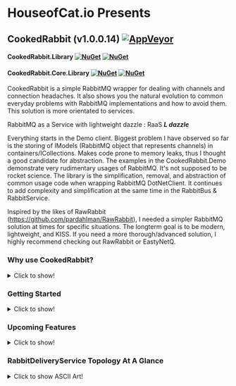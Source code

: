 # HouseofCat.io Presents
## CookedRabbit (v1.0.0.14) [![AppVeyor](https://img.shields.io/appveyor/ci/houseofcat/cookedrabbit.svg?logo=appveyor)](https://ci.appveyor.com/project/houseofcat/cookedrabbit)
#### CookedRabbit.Library [![NuGet](https://img.shields.io/nuget/dt/CookedRabbit.Library.svg)](https://www.nuget.org/packages/CookedRabbit.Library/) [![NuGet](https://img.shields.io/nuget/v/CookedRabbit.Library.svg)](https://www.nuget.org/packages/CookedRabbit.Library/)
#### CookedRabbit.Core.Library [![NuGet](https://img.shields.io/nuget/dt/CookedRabbit.Core.Library.svg)](https://www.nuget.org/packages/CookedRabbit.Core.Library/) [![NuGet](https://img.shields.io/nuget/v/CookedRabbit.Core.Library.svg)](https://www.nuget.org/packages/CookedRabbit.Core.Library/)


CookedRabbit is a simple RabbitMQ wrapper for dealing with channels and connection headaches. It also shows you the natural evolution to common everyday problems with RabbitMQ implementations and how to avoid them. This solution is more orientated to services.  

RabbitMQ as a Service with lightweight dazzle : RaaS ***L dazzle***

Everything starts in the Demo client. Biggest problem I have observed so far is the storing of IModels (RabbitMQ object that represents channels) in containers/ICollections. Makes code prone to memory leaks, thus I thought a good candidate for abstraction. The examples in the CookedRabbit.Demo demonstrate very rudimentary usages of RabbitMQ. It's not supposed to be rocket science. The library is the simplification, removal, and abstraction of common usage code when wrapping RabbitMQ DotNetClient. It continues to add complexity and simplification at the same time in the RabbitBus & RabbitService.

Inspired by the likes of RawRabbit (https://github.com/pardahlman/RawRabbit), I needed a simpler RabbitMQ solution at times for specific situations. The longterm goal is to be modern, lightweight, and KISS. If you need a more thorough/advanced solution, I highly recommend checking out RawRabbit or EastyNetQ.

### Why use CookedRabbit?

<details><summary>Click to show!</summary>
<p>

Do or do not, I am not really bothered either way :).  

CookedRabbit benefits are simplicity. It will also stay current with .Net Framework, NetCore, C#7.x+, and the RabbitMQ client. It is not my intention to let things lag behind Pivotal RabbitMQ or Microsoft releases.

Which leads me to the custom compiled RabbitMQ CookedRabbit uses and includes in this solution:

```
    RabbitMQ Dotnet Client 5.1.0 (6/23/2018)

    Changes from Official Release
       All NuGets updated.
       NetFramework 4.5/4.5.1 -> 4.7.2
       NetStandard 1.5 -> 2.0
       NetCore 2.0 -> 2.1
       C# 7.3 (latest version)
       ApiGen re-compiled.
       Client compiled as x64.
```

CookedRabbit is in active rapid development.  
CookedRabbit supports SSL/TLS.
CookedRabbit supports LZ4 compression.  
CookedRabbit supports Utf8Json and ZeroFormat serialization.  
CookedRabbit provides async/await around RabbitMQ calls.  
CookedRabbit will be Dependency Injection friendly.  
CookedRabbit services support an optional ILogger from Microsoft.Extensions.Logger.  
CookedRabbit supports logic based customizations.  
CookedRabbit has fairly decent commenting.  
CookedRabbit has a generated Wiki.  
CookedRabbit has a plethora of examples on how to use.  


</p>
</details>

### Getting Started

<details><summary>Click to show!</summary>
<p>

#### Configuring RabbitMQ Server First (if running Local)
To run .Demo locally, have Erlang 20.3 and Server RabbitMQ v3.7.x installed locally and running first.
Use the HTTP API management from RabbitMQ to verify communication is occurring.
The WarmupAsync() will create the queue '001' to work with, if it doesn't exist, and send/receive a test message.

Developed/Tested On

  * Erlang 20.3
  * RabbitMQ Server v3.7.5 (pre-7/6/2018)
  * RabbitMQ Server v3.7.7 (post-7/6/2018)

#### Configuration Values
Checkout the RabbitSeasoning to configure your RabbitService/RabbitTopologyService.

#### NetFramework Requirements

<details><summary>Click to show!</summary>
<p>

 * Visual Studio 2017+ installed (Community+).
 * .NET 4.7.2 SDK installed.
 * Compile as C# 7.2+ minimum.

</p>
</details>

#### NetCore Requirements

<details><summary>Click to show!</summary>
<p>

 * Visual Studio Code or Visual Studio 2017+ installed.
 * Open Folder `NetCore` or open the SLN.
 * Compile as C# 7.2+ minimum.
 * NetCore 2.1.0 SDK installed.

*Note: (NetCore runtime 2.1.1 seems buggy at this time)*

</p>
</details>

</p>
</details>

### Upcoming Features

<details><summary>Click to show!</summary>
<p>

 * ~~Add XML comments.~~ Done.
 * ~~Create Wiki.~~ Basic one done, generated from XML comments.
 * ~~NuGet packages.~~ Done, Libraries uploaded.
 * ~~Add interfaces to the Pools.~~ Done, everything updated.
 * ~~More robust error handling.~~ Done, will continue pattern.
 * ~~Quality life tools such as compression etc.~~ Done, will add more.
 * Custom Connection model with EventListener wireups.
 * Disaster recovery & circuit break.
 * A ServiceBus-esque client.
 * Additional Demonstrations.
 * ~~Add Xunit test project.~~ Done, will add tests as I go!
 * ~~Add autoscaling for ChannelPools.~~ Done, will tweak it as tests go on.
 * ~~Add TLS/SSL support.~~ Done, will tweak it as issues arise.

</p>
</details>

### RabbitDeliveryService Topology At A Glance

<details><summary>Click to show ASCII Art!</summary>
<p>

```
    ║
    ║ Your Business Logic
    ║
    ╠══ » RabbbitBus() ═════════════════════════════════════════════════════════════╗
    ║       ║                                                                       ║
    ║       ║ - Exception Handling                                                  ║
    ║       ║ - Circuit Breaker                                                     ║
    ║       ║ - Abstraction                                                         ║
    ║       ║                                                                       ║
    ╠════ » ╠══ » RabbitDeliveryService : IRabbitDeliveryService ═══════════════════╣
    ║       ║       ║                                                               ║
    ║       ║       ║ & RabbitChannelPool                                           ║
    ║       ║       ║ & RabbitSeasoning                                             ║
    ║       ║       ║                                                               ║
    ║       ║       ║ + Flag Channel As Dead                                        ║
    ║       ║       ║ + Return Channel To Pool (Finished Work)                      ║
    ║       ║       ║                                                               ║
    ║       ║       ║ + Publish                                                     ║
    ║       ║       ║ + PublishMany                                                 ║
    ║       ║       ║ + PublishManyAsBatches                                        ║
    ║       ║       ║                                                               ║
    ║       ║       ║ + Get                                                         ║
    ║       ║       ║   + Returns As ValueTuple                                     ║
    ║       ║       ║   + Returns As AckableResult                                  ║
    ║       ║       ║ + GetMany                                                     ║
    ║       ║       ║   + Returns As ValueTuple                                     ║
    ║       ║       ║   + Returns As AckableResult                                  ║
    ║       ║       ║                                                               ║
    ║       ║       ║ + CreateConsumerAsync                                         ║
    ║       ║       ║ + CreateAsyncConsumerAsync                                    ║
    ║       ║       ║                                                               ║
    ║       ║       ║ Customize:                                                    ║
    ║       ║       ║ + Use ILogger                                                 ║
    ║       ║       ║ + throw ex                                                    ║
    ║       ║       ║ + Throttling                                                  ║
    ║       ║       ║                                                               ║
    ║       ║       ╚══ » RabbitChannelPool : IRabbitChannelPool ═══════════════════╣
    ║       ║               ║                                                       ║
    ║       ║               ║ & RabbitConnectionPool                                ║
    ║       ║               ║ & RabbitSeasoning                                     ║
    ║       ║               ║                                                       ║
    ║       ║               ║ + GetTransientChannel (non-Ackable)                   ║
    ║       ║               ║ + GetTransientChannel (Ackable)                       ║
    ║       ║               ║                                                       ║
    ║       ║               ║ + GetChannelPair from &ChannelPool (non-Ackable)      ║
    ║       ║               ║ + GetChannelPair from &ChannelPool (ackable)          ║
    ║       ║               ║                                                       ║
    ║       ║               ║ Mechanisms:                                           ║
    ║       ║               ║ + Get Channel Delay (When All Channels Are In Use)    ║
    ║       ║               ║ + In Use ChannelPair Pool                             ║
    ║       ║               ║ + In Use Ack ChannelPair Pool                         ║
    ║       ║               ║ + Return Channel to A Pool                            ║
    ║       ║               ║                                                       ║
    ║       ║               ║ Customize:                                            ║
    ║       ║               ║ - Use ILogger                                         ║
    ║       ║               ║ - throw ex                                            ║
    ║       ║               ║                                                       ║
    ║       ║               ╚══ » RabbitConnectionPool : IRabbitConnectionPool ═════╣
    ║       ║                       ║                                               ║
    ║       ║                       ║ & RabbitMQ ConnectionFactory                  ║
    ║       ║                       ║ & RabbitSeasoning                             ║
    ║       ║                       ║ & ConnectionPool                              ║
    ║       ║                       ║                                               ║
    ║       ║                       ║ Customize:                                    ║
    ║       ║                       ║ - Use ILogger                                 ║
    ║       ║                       ║ - throw ex                                    ║
    ║       ║                       ║ - System for Dealing with Flagged Connections ║
    ║       ║                       ║                                               ║
    ║       ║                       ╚═══════════════════════════════════════════════╣
    ║       ║                                                                       ║
    ╚═══════╚═══════════════════════════════════════════════════════════════════════╝

To be continued on the wiki!
```

Legend  

    & Indicates mandatory/crucial internal object.  
    + Exists (or exists with future enhancements)  
    - Does not exist yet.  
    ! Important  

</p>
</details>
